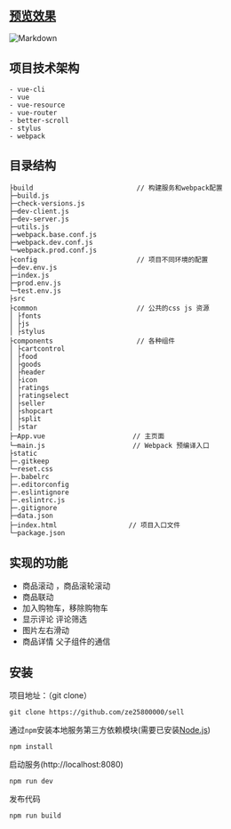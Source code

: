 ## [预览效果](https://ze25800000.github.io/sell/)

![Markdown](http://i1.piimg.com/584916/e5918b2d55eea621.png)

## 项目技术架构

```
- vue-cli
- vue
- vue-resource
- vue-router
- better-scroll
- stylus
- webpack
```
## 目录结构

```
├build                          // 构建服务和webpack配置
├─build.js
├─check-versions.js
├─dev-client.js
├─dev-server.js
├─utils.js
├─webpack.base.conf.js
├─webpack.dev.conf.js
└─webpack.prod.conf.js
├config                         // 项目不同环境的配置
├─dev.env.js
├─index.js
├─prod.env.js
└─test.env.js
├src
├common                         // 公共的css js 资源
│ ├fonts
│ ├js
│ ├stylus
├components                     // 各种组件
│ ├cartcontrol
│ ├food
│ ├goods
│ ├header
│ ├icon
│ ├ratings
│ ├ratingselect
│ ├seller
│ ├shopcart
│ ├split
│ ├star
├─App.vue                      // 主页面 
└─main.js                      // Webpack 预编译入口
├static
├─.gitkeep
└─reset.css
├─.babelrc
├─.editorconfig
├─.eslintignore
├─.eslintrc.js
├─.gitignore
├─data.json
├─index.html                  // 项目入口文件
└─package.json
```
## 实现的功能
- 商品滚动 ，商品滚轮滚动
- 商品联动
- 加入购物车，移除购物车
- 显示评论 评论筛选
- 图片左右滑动
- 商品详情 父子组件的通信
## 安装

项目地址：（git clone）

```
git clone https://github.com/ze25800000/sell
```

通过`npm`安装本地服务第三方依赖模块(需要已安装[Node.js](https://nodejs.org/))

```
npm install
```

启动服务(http://localhost:8080)

```
npm run dev
```

发布代码

```
npm run build
```
